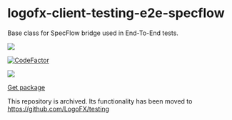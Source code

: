 # logofx-client-testing-e2e-specflow
Base class for SpecFlow bridge used in End-To-End tests.

<img src=https://ci.appveyor.com/api/projects/status/github/logofx/logofx-client-testing-e2e-specflow>

[![CodeFactor](https://www.codefactor.io/repository/github/logofx/logofx-client-testing-e2e-specflow/badge/master)](https://www.codefactor.io/repository/github/logofx/logofx-client-testing-e2e-specflow/overview/master)

<img src=https://img.shields.io/nuget/dt/LogoFX.Client.Testing.EndToEnd.SpecFlow>

[Get package](https://www.nuget.org/packages/LogoFX.Client.Testing.EndToEnd.SpecFlow)

This repository is archived. Its functionality has been moved to https://github.com/LogoFX/testing
